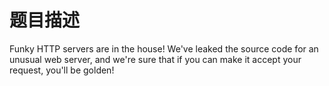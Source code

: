 # 题目描述

Funky HTTP servers are in the house! We've leaked the source code for an unusual web server, and we're sure that if you can make it accept your request, you'll be golden!
